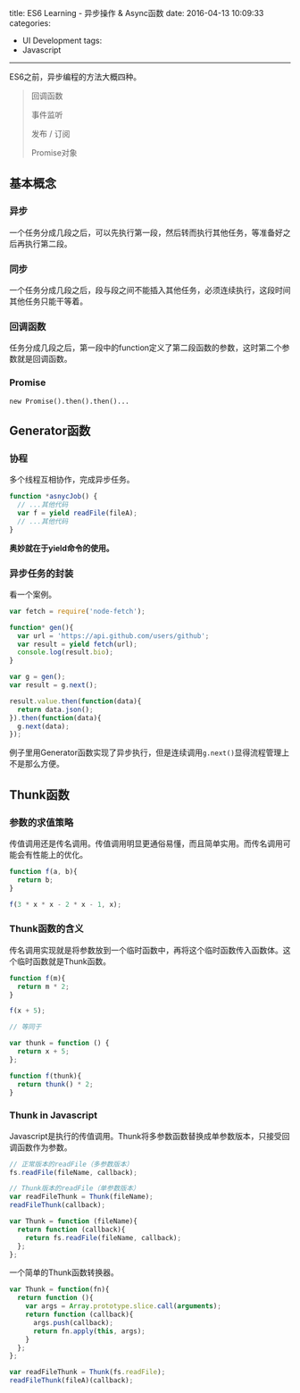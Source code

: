 title: ES6 Learning - 异步操作 & Async函数
date: 2016-04-13 10:09:33
categories:
- UI Development
tags:
- Javascript
---

ES6之前，异步编程的方法大概四种。

> 回调函数
>
> 事件监听
>
> 发布 / 订阅
>
> Promise对象

## 基本概念

### 异步

一个任务分成几段之后，可以先执行第一段，然后转而执行其他任务，等准备好之后再执行第二段。

### 同步

一个任务分成几段之后，段与段之间不能插入其他任务，必须连续执行，这段时间其他任务只能干等着。

### 回调函数

任务分成几段之后，第一段中的function定义了第二段函数的参数，这时第二个参数就是回调函数。

### Promise

    new Promise().then().then()...

<!-- more -->

## Generator函数

### 协程

多个线程互相协作，完成异步任务。

```javascript
function *asnycJob() {
  // ...其他代码
  var f = yield readFile(fileA);
  // ...其他代码
}
```

__奥妙就在于yield命令的使用。__

### 异步任务的封装

看一个案例。

```javascript
var fetch = require('node-fetch');

function* gen(){
  var url = 'https://api.github.com/users/github';
  var result = yield fetch(url);
  console.log(result.bio);
}

var g = gen();
var result = g.next();

result.value.then(function(data){
  return data.json();
}).then(function(data){
  g.next(data);
});
```

例子里用Generator函数实现了异步执行，但是连续调用`g.next()`显得流程管理上不是那么方便。

## Thunk函数

### 参数的求值策略

传值调用还是传名调用。传值调用明显更通俗易懂，而且简单实用。而传名调用可能会有性能上的优化。

```javascript
function f(a, b){
  return b;
}

f(3 * x * x - 2 * x - 1, x);
```

### Thunk函数的含义

传名调用实现就是将参数放到一个临时函数中，再将这个临时函数传入函数体。这个临时函数就是Thunk函数。

```javascript
function f(m){
  return m * 2;
}

f(x + 5);

// 等同于

var thunk = function () {
  return x + 5;
};

function f(thunk){
  return thunk() * 2;
}
```

### Thunk in Javascript

Javascript是执行的传值调用。Thunk将多参数函数替换成单参数版本，只接受回调函数作为参数。

```javascript
// 正常版本的readFile（多参数版本）
fs.readFile(fileName, callback);

// Thunk版本的readFile（单参数版本）
var readFileThunk = Thunk(fileName);
readFileThunk(callback);

var Thunk = function (fileName){
  return function (callback){
    return fs.readFile(fileName, callback);
  };
};
```

一个简单的Thunk函数转换器。

```javascript
var Thunk = function(fn){
  return function (){
    var args = Array.prototype.slice.call(arguments);
    return function (callback){
      args.push(callback);
      return fn.apply(this, args);
    }
  };
};

var readFileThunk = Thunk(fs.readFile);
readFileThunk(fileA)(callback);
```
































